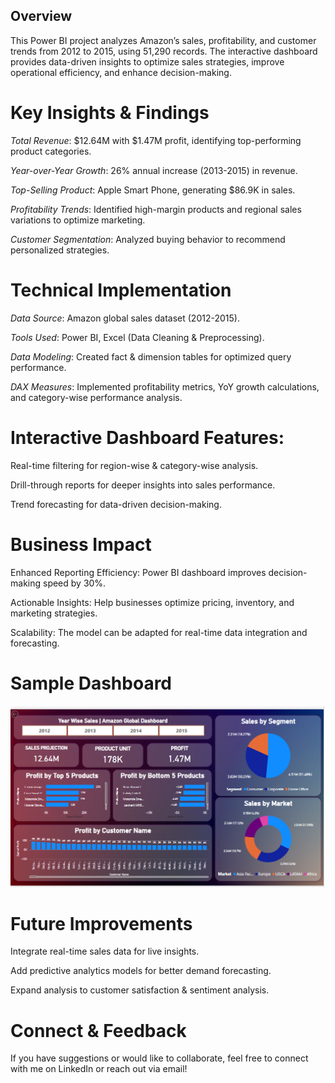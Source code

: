## Overview
This Power BI project analyzes Amazon’s sales, profitability, and customer trends from 2012 to 2015, using 51,290 records. The interactive dashboard provides data-driven insights to optimize sales strategies, improve operational efficiency, and enhance decision-making.

# Key Insights & Findings

*Total Revenue*: $12.64M with $1.47M profit, identifying top-performing product categories.

*Year-over-Year Growth*: 26% annual increase (2013-2015) in revenue.

*Top-Selling Product*: Apple Smart Phone, generating $86.9K in sales.

*Profitability Trends*: Identified high-margin products and regional sales variations to optimize marketing.

*Customer Segmentation*: Analyzed buying behavior to recommend personalized strategies.

# Technical Implementation

*Data Source*: Amazon global sales dataset (2012-2015).

*Tools Used*: Power BI, Excel (Data Cleaning & Preprocessing).

*Data Modeling*: Created fact & dimension tables for optimized query performance.

*DAX Measures*: Implemented profitability metrics, YoY growth calculations, and category-wise performance analysis.

# Interactive Dashboard Features:

Real-time filtering for region-wise & category-wise analysis.

Drill-through reports for deeper insights into sales performance.

Trend forecasting for data-driven decision-making.

# Business Impact

Enhanced Reporting Efficiency: Power BI dashboard improves decision-making speed by 30%.

Actionable Insights: Help businesses optimize pricing, inventory, and marketing strategies.

Scalability: The model can be adapted for real-time data integration and forecasting.

# Sample Dashboard

![image](https://github.com/Muskaank1106/Global-Retail-Analytics-Dashboard/blob/main/Power%20BI%20Dashb.png)

# Future Improvements

Integrate real-time sales data for live insights.

Add predictive analytics models for better demand forecasting.

Expand analysis to customer satisfaction & sentiment analysis.

# Connect & Feedback

If you have suggestions or would like to collaborate, feel free to connect with me on LinkedIn or reach out via email!
